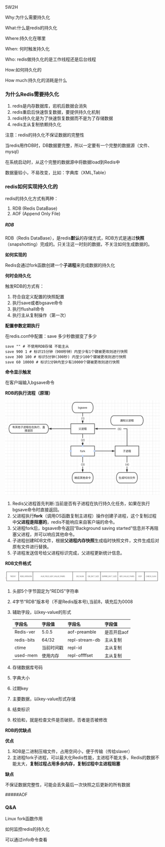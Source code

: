 5W2H

Why:为什么需要持久化

What:什么是redis的持久化

Where:持久化在哪里

When: 何时触发持久化

Who: redis做持久化的是工作线程还是后台线程

How:如何持久化的

How much:持久化的消耗是什么





### 为什么Redis需要持久化

1. redis是内存数据库，宕机后数据会消失
2. redis重启后快速恢复数据，要提供持久化机制
3. redis持久化是为了快速恢复数据而不是为了存储数据
4. redis主从复制依赖持久化



注意：redis的持久化不保证数据的完整性

当redis用作DB时，DB数据要完整，所以一定要有一个完整的数据源（文件、mysql）

在系统启动时，从这个完整的数据源中将数据load到Redis中

数据量较小，不易改变，比如：字典库（XML,Table）





### redis如何实现持久化的

redis的持久化方式有两种：

1. RDB (Redis DataBase)
2. AOF (Append Only File)



##### RDB

RDB（Redis DataBase），是redis**默认**的存储方式，RDB方式是通过**快照**（snapshotting）完成的。只关注这一时刻的数据，不关注如何生成数据的。



**如何实现的**

Redis会通过fork函数创建一个**子进程**来完成数据的持久化





**何时会持久化**

触发RDB的方式有：

1. 符合自定义配置的快照配置
2. 执行save或者bgsave命令
3. 执行flushall命令
4. 执行主从复制操作（第一次）



**配置参数定期执行**

在redis.conf中配置：save       多少秒数据变了多少

```shell
save "" # 不使用RDB存储 不能主从
save 900 1 # 标识15分钟（900秒钟）内至少有1个键被更改则进行快照
save 300 100 # 标识5分钟(300秒) 内至少100个键被更改则进行快照
save 60 10000 # 标识1分钟内至少有10000个键被更改则进行快照
```



**命令显示触发**

在客户端输入bgsave命令



**RDB的执行流程（原理）**

![image-20221011171540571](redis持久化.assets/image-20221011171540571.png)

1. Redis父进程首先判断:当前是否有子进程在执行持久化任务，如果在执行bgsave命令时直接返回。
2. 父进程执行**fork**（调用OS函数复制主进程）操作创建子进程，这个复制过程中**父进程是阻塞的**，redis不能响应来自客户端的命令。
3. 父进程fork后，bgsave命令返回“Background saving started”信息并不再阻塞父进程，并可以响应其他命令。
4. 子进程创建RDB文件，根据**父进程内存快照**生成临时快照文件，文件生成后对原有文件进行替换。
5. 子进程发送信号给父进程标识完成，父进程更新统计信息。



**RDB文件格式**

![image-20221011173501517](redis持久化.assets/image-20221011173501517.png)

1. 头部5个字节固定为“REDIS”字符串

2. 4字节“RDB”版本号（不是Redis版本号),当前8，填充后为0008

3. 辅助字段，以key-value的形式

   | 字段名     | 字段值     | 字段名         | 字段值      |
   | ---------- | ---------- | -------------- | ----------- |
   | Redis-ver  | 5.0.5      | aof-preamble   | 是否开启aof |
   | redis-bits | 64/32      | repl-stream-db | 主从复制    |
   | ctime      | 当前时间戳 | repl-id        | 主从复制    |
   | used-mem   | 使用内存   | repl-offffset  | 主从复制    |

4. 存储数据库号码

5. 字典大小

6. 过期key

7. 主要数据，以key-value形式存储

8. 结束标识

9. 校验和，就是检查文件是否破损，否者是否被修改



**RDB的优缺点**

**优点**

1. RDB是二进制压缩文件，占用空间小，便于传输（传给slaver）
2. 主进程fork子进程，可以最大化Redis性能，主进程不能太多，Redis的数据不能太大，**复制过程占用多余内存，复制过程中主进程阻塞**

**缺点**

不保证数据完整性，可能会丢失最后一次快照之后更新的所有数据



#####AOF







### Q&A

Linux fork函数作用



如何监控redis的持久化

可以通过info命令查看